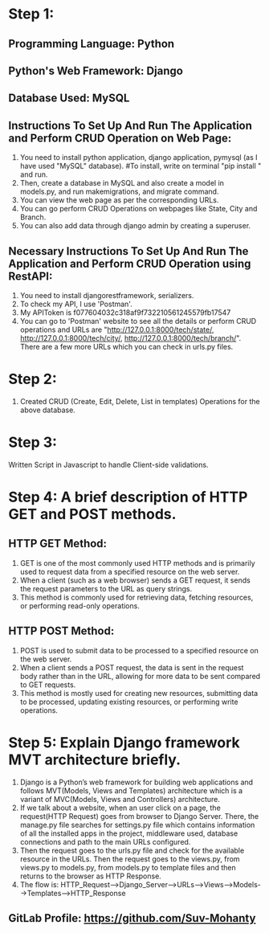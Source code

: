 # Step 1:
## Programming Language: Python

## Python's Web Framework: Django

## Database Used: MySQL

## Instructions To Set Up And Run The Application and Perform CRUD Operation on Web Page:
1. You need to install python application, django application, pymysql (as I have used "MySQL" database). #To install, write on terminal "pip install <app or module name>" and run.
2. Then, create a database in MySQL and also create a model in models.py, and run makemigrations, and migrate command.
3. You can view the web page as per the corresponding URLs.
4. You can go perform CRUD Operations on webpages like State, City and Branch.
5. You can also add data through django admin by creating a superuser.

## Necessary Instructions To Set Up And Run The Application and Perform CRUD Operation using RestAPI:
1. You need to install djangorestframework, serializers.
2. To check my API, I use 'Postman'.
3. My APIToken is f077604032c318af9f732210561245579fb17547
4. You can go to 'Postman' website to see all the details or perform CRUD operations and URLs are "http://127.0.0.1:8000/tech/state/, http://127.0.0.1:8000/tech/city/, http://127.0.0.1:8000/tech/branch/". There are a few more URLs which you can check in urls.py files.

# Step 2:
1. Created CRUD (Create, Edit, Delete, List in templates) Operations for the above database.

# Step 3:
Written Script in Javascript to handle Client-side validations.

# Step 4: A brief description of HTTP GET and POST methods.
## HTTP GET Method:
1.	GET is one of the most commonly used HTTP methods and is primarily used to request data from a specified resource on the web server.
2.	When a client (such as a web browser) sends a GET request, it sends the request parameters to the URL as query strings. 
3.	This method is commonly used for retrieving data, fetching resources, or performing read-only operations.

## HTTP POST Method:
1.	POST is used to submit data to be processed to a specified resource on the web server.
2.	When a client sends a POST request, the data is sent in the request body rather than in the URL, allowing for more data to be sent compared to GET requests.
3.	This method is mostly used for creating new resources, submitting data to be processed, updating existing resources, or performing write operations.

# Step 5: Explain Django framework MVT architecture briefly.
1.	Django is a Python’s web framework for building web applications and follows MVT(Models, Views and Templates) architecture which is a variant of MVC(Models, Views and Controllers) architecture.
2.	If we talk about a website, when an user click on a page, the request(HTTP Request) goes from browser to Django Server. There, the manage.py file searches for settings.py file which contains information of all the installed apps in the project, middleware used, database connections and path to the main URLs configured.
3.	Then the request goes to the urls.py file and check for the available resource in the URLs. Then the request goes to the views.py, from views.py to models.py, from models.py to template files and then returns to the browser as HTTP Response.
4.	The flow is:
HTTP_Request-->Django_Server-->URLs-->Views-->Models-->Templates-->HTTP_Response

## GitLab Profile: https://github.com/Suv-Mohanty